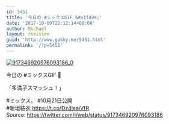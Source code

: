 ```yaml
---
id: 5451
title: '今日の #ミックスGIF &#x1f49e;'
date: '2017-10-09T22:12:14+08:00'
author: Michael
layout: revision
guid: 'http://www.gakky.me/5451.html'
permalink: '/?p=5451'
---
```


[![917346920976093186_0](http://www.yui-aragaki.org/wp-content/uploads/2017/10/917346920976093186_0.jpg)](http://www.yui-aragaki.org/wp-content/uploads/2017/10/917346920976093186_0.jpg)

今日の #ミックスGIF 💞

「多満子スマッシュ！」

\#ミックス。 #10月21日公開  
\#新垣結衣 https://t.co/Dz4leaiVfR  
Source: <https://twitter.com/i/web/status/917346920976093186>